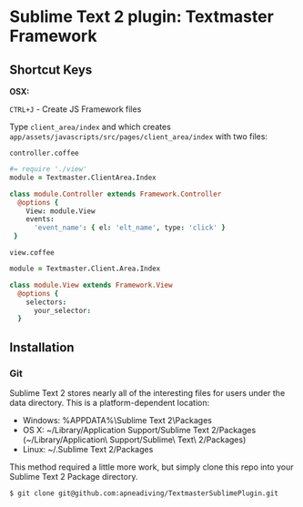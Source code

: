 # Sublime Text 2 plugin: Textmaster Framework



## Shortcut Keys

**OSX:**

`CTRL+J` - Create JS Framework files

Type `client_area/index` and which creates `app/assets/javascripts/src/pages/client_area/index` with two files:

`controller.coffee`

```coffeescript
#= require './view'
module = Textmaster.ClientArea.Index

class module.Controller extends Framework.Controller
  @options {
    View: module.View
    events:
      'event_name': { el: 'elt_name', type: 'click' }
 }
```

`view.coffee`

```coffeescript
module = Textmaster.Client.Area.Index

class module.View extends Framework.View
  @options {
    selectors:
      your_selector:
  }
```

## Installation

### Git
Sublime Text 2 stores nearly all of the interesting files for users under the data directory. This is a platform-dependent location:

 * Windows: %APPDATA%\Sublime Text 2\Packages
 * OS X: ~/Library/Application Support/Sublime Text 2/Packages (~/Library/Application\ Support/Sublime\ Text\ 2/Packages)
 * Linux: ~/.Sublime Text 2/Packages

This method required a little more work, but simply clone this repo into your Sublime Text 2 Package directory.

    $ git clone git@github.com:apneadiving/TextmasterSublimePlugin.git

